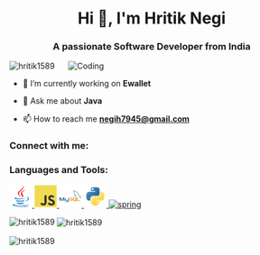 <h1 align="center">Hi 👋, I'm Hritik Negi</h1>
<h3 align="center">A passionate Software Developer from India</h3>
<img align="right" alt="Coding" width="400" src="https://cdn.dribbble.com/users/2131993/screenshots/9708020/media/839ef4840886e3c7e9af9fa9b4801617.png?compress=1&resize=1000x750&vertical=top">

<p align="left"> <img src="https://komarev.com/ghpvc/?username=hritik1589&label=Profile%20views&color=0e75b6&style=flat" alt="hritik1589" /> </p>

- 🔭 I’m currently working on **Ewallet**

- 💬 Ask me about **Java**

- 📫 How to reach me **negih7945@gmail.com**

<h3 align="left">Connect with me:</h3>
<p align="left">
</p>

<h3 align="left">Languages and Tools:</h3>
<p align="left"> <a href="https://www.java.com" target="_blank" rel="noreferrer"> <img src="https://raw.githubusercontent.com/devicons/devicon/master/icons/java/java-original.svg" alt="java" width="40" height="40"/> </a> <a href="https://developer.mozilla.org/en-US/docs/Web/JavaScript" target="_blank" rel="noreferrer"> <img src="https://raw.githubusercontent.com/devicons/devicon/master/icons/javascript/javascript-original.svg" alt="javascript" width="40" height="40"/> </a> <a href="https://www.mysql.com/" target="_blank" rel="noreferrer"> <img src="https://raw.githubusercontent.com/devicons/devicon/master/icons/mysql/mysql-original-wordmark.svg" alt="mysql" width="40" height="40"/> </a> <a href="https://www.python.org" target="_blank" rel="noreferrer"> <img src="https://raw.githubusercontent.com/devicons/devicon/master/icons/python/python-original.svg" alt="python" width="40" height="40"/> </a> <a href="https://spring.io/" target="_blank" rel="noreferrer"> <img src="https://www.vectorlogo.zone/logos/springio/springio-icon.svg" alt="spring" width="40" height="40"/> </a> </p>

<p><img align="left" src="https://github-readme-stats.vercel.app/api/top-langs?username=hritik1589&show_icons=true&locale=en&layout=compact" alt="hritik1589" /></p>

<p>&nbsp;<img align="center" src="https://github-readme-stats.vercel.app/api?username=hritik1589&show_icons=true&locale=en" alt="hritik1589" /></p>

<p><img align="center" src="https://github-readme-streak-stats.herokuapp.com/?user=hritik1589&" alt="hritik1589" /></p>
